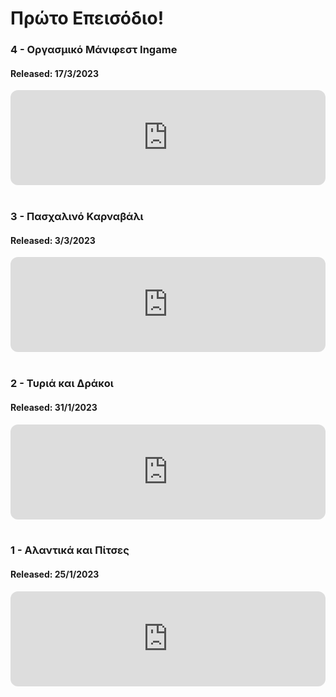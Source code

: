 

# Πρώτο Επεισόδιο!
### 4 - Οργασμικό Μάνιφεστ Ingame
#### Released: 17/3/2023
<iframe style="border-radius:12px" src="https://open.spotify.com/embed/episode/6lmjh9arqXuOHfY4yNmRhG?utm_source=generator" width="100%" height="152" frameBorder="0" allowfullscreen="" allow="autoplay; clipboard-write; encrypted-media; fullscreen; picture-in-picture" loading="lazy"></iframe>
<br /><br />

### 3 - Πασχαλινό Καρναβάλι
#### Released: 3/3/2023
<iframe style="border-radius:12px" src="https://open.spotify.com/embed/episode/6jzx5B2CbazGU93MKl1ax9?utm_source=generator" width="100%" height="152" frameBorder="0" allowfullscreen="" allow="autoplay; clipboard-write; encrypted-media; fullscreen; picture-in-picture" loading="lazy"></iframe>
<br /><br />

### 2 - Τυριά και Δράκοι
#### Released: 31/1/2023
<iframe style="border-radius:12px" src="https://open.spotify.com/embed/episode/2lS3AHXX0yCliLk7orQVIg?utm_source=generator" width="100%" height="152" frameBorder="0" allowfullscreen="" allow="autoplay; clipboard-write; encrypted-media; fullscreen; picture-in-picture" loading="lazy"></iframe>
<br /><br />

### 1 - Αλαντικά και Πίτσες
#### Released: 25/1/2023
<iframe style="border-radius:12px" src="https://open.spotify.com/embed/episode/1PlqFEJpmbadSBAuSmpato?utm_source=generator" width="100%" height="152" frameBorder="0" allowfullscreen="" allow="autoplay; clipboard-write; encrypted-media; fullscreen; picture-in-picture" loading="lazy"></iframe>
<br /><br />

<!-- ## Όλα τα επεισόδια
<iframe style="border-radius:12px" src="https://open.spotify.com/embed/episode/2Vp7UdSnYpX4Jldd5exkqt?utm_source=generator" width="100%" height="352" frameBorder="0" allowfullscreen="" allow="autoplay; clipboard-write; encrypted-media; fullscreen; picture-in-picture" loading="lazy"></iframe>
<br />
<iframe style="border-radius:12px" src="https://open.spotify.com/embed/episode/2Vp7UdSnYpX4Jldd5exkqt?utm_source=generator" width="100%" height="352" frameBorder="0" allowfullscreen="" allow="autoplay; clipboard-write; encrypted-media; fullscreen; picture-in-picture" loading="lazy"></iframe> -->
